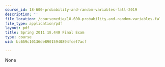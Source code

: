 ```yaml
---
course_id: 18-600-probability-and-random-variables-fall-2019
description: ''
file_location: /coursemedia/18-600-probability-and-random-variables-fall-2019/bc659c10136de89015940894fcef7acf_MIT18_600F19_final_2011.pdf
file_type: application/pdf
layout: pdf
title: Spring 2011 18.440 Final Exam
type: course
uid: bc659c10136de89015940894fcef7acf

---
```

None